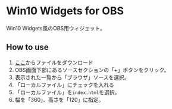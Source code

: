 # Win10 Widgets for OBS
Win10 Widgets風のOBS用ウィジェット。
## How to use
1. [ここ](https://raw.githubusercontent.com/My7337/Win10Widgets-for-OBS/refs/heads/main/index.html)からファイルをダウンロード
1. OBS画面下部にあるソースセクションの「+」ボタンをクリック。
1. 表示された一覧から「ブラウザ」ソースを選択。
1. 「ローカルファイル」にチェックを入れる
1. 「ローカルファイル」を`index.html`を選択。
1. 幅を「360」、高さを「120」に指定。
